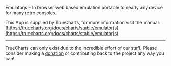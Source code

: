 Emulatorjs - In browser web based emulation portable to nearly any device for many retro consoles.

This App is supplied by TrueCharts, for more information visit the manual: [https://truecharts.org/docs/charts/stable/emulatorjs](https://truecharts.org/docs/charts/stable/emulatorjs)

---

TrueCharts can only exist due to the incredible effort of our staff.
Please consider making a [donation](https://truecharts.org/docs/about/sponsor) or contributing back to the project any way you can!
